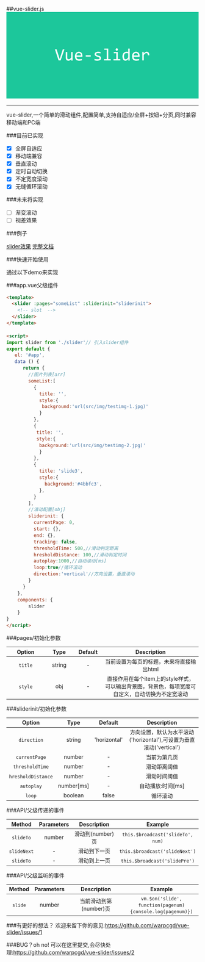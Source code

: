 ##vue-slider.js
![](vue-slider-github.jpg)
* * *

vue-slider,一个简单的滑动组件,配置简单,支持自适应/全屏+按钮+分页,同时兼容移动端和PC端

###目前已实现
- [x] 全屏自适应
- [x] 移动端兼容
- [x] 垂直滚动
- [x] 定时自动切换
- [x] 不定宽度滚动
- [x] 无缝循环滚动

###未来将实现
- [ ] 渐变滚动
- [ ] 视差效果

###例子

[slider效果](https://warpcgd.github.io/vue-slider/index.html)
[完整文档](https://github.com/warpcgd/vue-slider/tree/gh-pages)

###快速开始使用

通过以下demo来实现

###app.vue父级组件

```html
<template>
  <slider :pages="someList" :sliderinit="sliderinit">
    <!-- slot  -->
  </slider>
</template>

<script>
import slider from './slider'// 引入slider组件
export default {
   el: '#app',
   data () {
      return {
        //图片列表[arr]
        someList:[
          {
            title: '',
            style:{
             background:'url(src/img/testimg-1.jpg)'
            }
          },
          {
           title: '',
           style:{
            background:'url(src/img/testimg-2.jpg)'
            }
          },
          {
            title: 'slide3',
            style:{
              background:'#4bbfc3',
            },
          }
        ],
        //滑动配置[obj]
        sliderinit: {
          currentPage: 0,
          start: {},
          end: {},
          tracking: false,
          thresholdTime: 500,//滑动判定距离
          hresholdDistance: 100,//滑动判定时间
          autoplay:1000,//自动滚动[ms]
          loop:true//循环滚动
          direction:'vertical'//方向设置，垂直滚动
        }
      }
    },
    components: {
        slider
    }
}
</script>

```
###pages/初始化参数
<table width="100%">
<thead>
  <tr>
    <th width="20%">Option</th>
    <th width="15%">Type</th>
    <th width="15%">Default</th>
    <th width="50%">Description</th>
  </tr>
</thead>
<tbody>
  <tr align="center">
    <td><code>title</code></td>
    <td>string</td>
    <td>-</td>
    <td>当前设置为每页的标题，未来将直接输出html</td>
  </tr>
  <tr align="center">
    <td><code>style</code></td>
    <td>obj</td>
    <td>-</td>
    <td>直接作用在每个item上的style样式，可以输出背景图，背景色，每项宽度可自定义，自动切换为不定宽滚动</td>
  </tr>
 </tbody>
</table>
###sliderinit/初始化参数
<table width="100%">
<thead>
  <tr>
    <th width="20%">Option</th>
    <th width="15%">Type</th>
    <th width="15%">Default</th>
    <th width="50%">Description</th>
  </tr>
</thead>
<tbody>
  <tr align="center">
    <td><code>direction</code></td>
    <td>string</td>
    <td>'horizontal'</td>
    <td>方向设置，默认为水平滚动('horizontal'),可设置为垂直滚动('vertical')</td>
  </tr>
  <tr align="center">
    <td><code>currentPage</code></td>
    <td>number</td>
    <td>-</td>
    <td>当前为第几页</td>
  </tr>
  <tr align="center">
    <td><code>thresholdTime</code></td>
    <td>number</td>
    <td>-</td>
    <td>滑动距离阈值</td>
  </tr>
  <tr align="center">
    <td><code>hresholdDistance</code></td>
    <td>number</td>
    <td>-</td>
    <td>滑动时间阈值</td>
  </tr>
  <tr align="center">
    <td><code>autoplay</code></td>
    <td>number[ms]</td>
    <td>-</td>
    <td>自动播放:时间[ms]</td>
  </tr>
  <tr align="center">
    <td><code>loop</code></td>
    <td>boolean</td>
    <td>false</td>
    <td>循环滚动</td>
  </tr>
 </tbody>
</table>
###API/父级传递的事件
<table width="100%" align="center">
<thead>
  <tr>
    <th align="center" width="12.5%">Method</th>
    <th align="center" width="12.5%">Parameters</th>
    <th align="center" width="35%">Description</th>
    <th align="center" width="40%">Example</th>
  </tr>
</thead>
<tbody>
  <tr align="center">
    <td><code>slideTo</code></td>
    <td>number</td>
    <td>滑动到(number)页</td>
    <td><code>this.$broadcast('slideTo', num)</code></td>
  </tr>
 <tr align="center">
    <td><code>slideNext</code></td>
    <td>-</td>
    <td>滑动到下一页</td>
    <td><code>this.$broadcast('slideNext')</code></td>
  </tr>
  <tr align="center">
    <td><code>slideTo</code></td>
    <td>-</td>
    <td>滑动到上一页</td>
    <td><code>this.$broadcast('slidePre')</code></td>
  </tr>
 </tbody>
</table>
###API/父级监听的事件
<table width="100%" align="center">
<thead>
  <tr>
    <th align="center" width="12.5%">Method</th>
    <th align="center" width="12.5%">Parameters</th>
    <th align="center" width="35%">Description</th>
    <th align="center" width="40%">Example</th>
  </tr>
</thead>
<tbody>
  <tr align="center">
    <td><code>slide</code></td>
    <td>number</td>
    <td>当前滑动到第(number)页</td>
    <td><code>vm.$on('slide', function(pagenum){console.log(pagenum)})</code></td>
  </tr>
 </tbody>
</table>

###有更好的想法？
欢迎来留下你的意见:https://github.com/warpcgd/vue-slider/issues/1

###BUG？oh no!
可以在这里提交,会尽快处理:https://github.com/warpcgd/vue-slider/issues/2